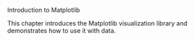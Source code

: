 Introduction to Matplotlib

This chapter introduces the Matplotlib visualization library and demonstrates how to use it with data.
